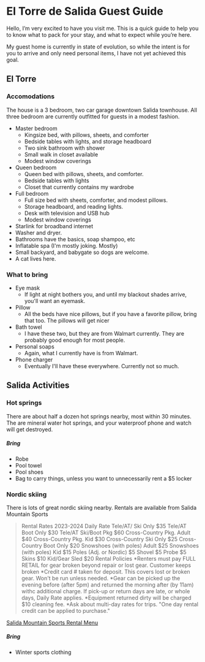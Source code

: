 # El Torre de Salida Guest Guide
Hello, I’m very excited to have you visit me. This is a quick guide to help you to know what to pack for your stay, and what to expect while you’re here.

My guest home is currently in state of evolution, so while the intent is for you to arrive and only need personal items, I have not yet achieved this goal.

## El Torre
### Accomodations
The house is a 3 bedroom, two car garage downtown Salida townhouse.  All three bedroom are currently outfitted for guests in a modest fashion.
 - Master bedroom
	 - Kingsize bed, with pillows, sheets, and comforter
	 - Bedside tables with lights, and storage headboard
	 - Two sink bathroom with shower
	 - Small walk in closet available
	 - Modest window coverings
 - Queen bedroom
	 - Queen bed with pillows, sheets, and comforter.
	 - Bedside tables with lights
	 - Closet that currently contains my wardrobe
 - Full bedroom
	 - Full size bed with sheets, comforter, and modest pillows.
	 - Storage headboard, and reading lights.
	 - Desk with television and USB hub
	 - Modest window coverings
 - Starlink for broadband internet
 - Washer and dryer.
 - Bathrooms have the basics, soap shampoo, etc
 - Inflatable spa (I'm mostly joking.  Mostly)
 - Small backyard, and babygate so dogs are welcome.
 - A cat lives here.
### What to bring
 - Eye mask
	 - If light at night bothers you, and until my blackout shades arrive, you'll want an eyemask.
 - Pillow
	 - All the beds have nice pillows, but if you have a favorite pillow, bring that too.  The pillows will get nicer
 - Bath towel
	 - I have these two, but they are from Walmart currently.  They are probably good enough for most people.
 -  Personal soaps
	 - Again, what I currently have is from Walmart.
 - Phone charger
	 - Eventually I'll have these everywhere.  Currently not so much.
## Salida Activities
### Hot springs
There are about half a dozen hot springs nearby, most within 30 minutes.  The are mineral water hot springs, and your waterproof phone and watch will get destroyed.
##### Bring
 - Robe
 - Pool towel
 - Pool shoes
 - Bag to carry things, unless you want to unnecessarily rent a $5 locker
### Nordic skiing
There is lots of great nordic skiing nearby.  Rentals are available from Salida Mountain Sports

> Rental Rates 2023-2024
Daily Rate
Tele/AT/ Ski Only $35
Tele/AT Boot Only $30
Tele/AT Ski/Boot Pkg $60
Cross-Country Pkg. Adult $40
Cross-Country Pkg. Kid $30
Cross-Country Ski Only $25
Cross-Country Boot Only $20
Snowshoes (with poles) Adult $25
Snowshoes (with poles) Kid $15
Poles (Adj. or Nordic) $5
Shovel $5
Probe $5
Skins $10
Kid/Gear Sled $20
Rental Policies
*Renters must pay FULL RETAIL for gear broken beyond repair or lost gear. Customer keeps broken
*Credit card # taken for deposit. This covers lost or broken gear. Won't be run unless needed.
*Gear can be picked up the evening before (after 5pm) and returned the morning after (by 11am) withc additional charge. If pick-up or return days are late, or whole days, Daily Rate applies.
*Equipment returned dirty will be charged $10 cleaning fee.
*Ask about multi-day rates for trips.
"One day rental credit can be applied to purchase."

[Salida Mountain Sports Rental Menu](https://photos.app.goo.gl/3HWf8ABcmyRksYEK7)
##### Bring
 - Winter sports clothing
